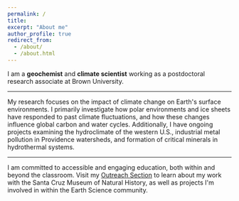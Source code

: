 ```yaml
---
permalink: /
title: 
excerpt: "About me"
author_profile: true
redirect_from:
  - /about/
  - /about.html
---
```


I am a **geochemist** and **climate scientist** working as a postdoctoral research associate at Brown University.

---

My research focuses on the impact of climate change on Earth's surface environments. I primarily investigate how polar environments and ice sheets have responded to past climate fluctuations, and how these changes influence global carbon and water cycles. Additionally, I have ongoing projects examining the hydroclimate of the western U.S., industrial metal pollution in Providence watersheds, and formation of critical minerals in hydrothermal systems.

---

I am committed to accessible and engaging education, both within and beyond the classroom. Visit my [Outreach Section](https://gavinpiccione.github.io/outreach/) to learn about my work with the Santa Cruz Museum of Natural History, as well as projects I'm involved in within the Earth Science community.